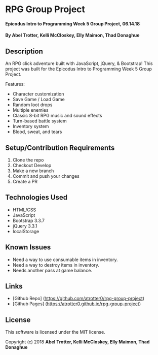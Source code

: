 # RPG Group Project

#### Epicodus Intro to Programming Week 5 Group Project, 06.14.18

#### By Abel Trotter, Kelli McCloskey, Elly Maimon, Thad Donaghue

## Description

An RPG click adventure built with JavaScript, jQuery, & Bootstrap! This project was built for the Epicodus Intro to Programming Week 5 Group Project.

Features:
* Character customization
* Save Game / Load Game
* Random loot drops
* Multiple enemies
* Classic 8-bit RPG music and sound effects
* Turn-based battle system
* Inventory system
* Blood, sweat, and tears

## Setup/Contribution Requirements

1. Clone the repo
1. Checkout Develop
1. Make a new branch
1. Commit and push your changes
1. Create a PR

## Technologies Used

* HTML/CSS
* JavaScript
* Bootstrap 3.3.7
* jQuery 3.3.1
* localStorage

## Known Issues

* Need a way to use consumable items in inventory.
* Need a way to destroy items in inventory.
* Needs another pass at game balance.

## Links

* [Github Repo] (https://github.com/atrotter0/rpg-group-project)
* [Github Pages] (https://atrotter0.github.io/rpg-group-project)

## License

This software is licensed under the MIT license.

Copyright (c) 2018 **Abel Trotter, Kelli McCloskey, Elly Maimon, Thad Donaghue**